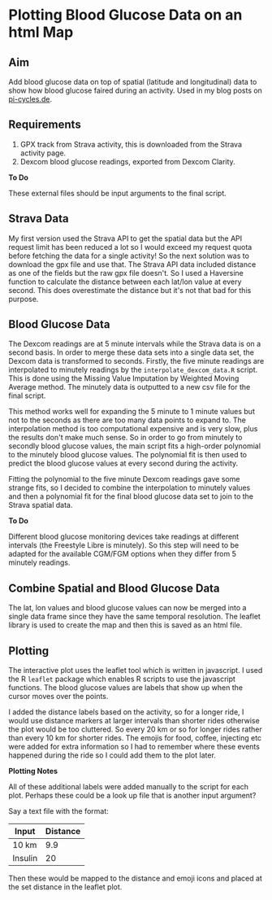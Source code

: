 # Plotting Blood Glucose Data on an html Map

## Aim
Add blood glucose data on top of spatial (latitude and longitudinal) data to show how blood glucose faired during an activity. Used in my blog posts on [pi-cycles.de](https://pi-cycles.de).

## Requirements
1. GPX track from Strava activity, this is downloaded from the Strava activity page.
2. Dexcom blood glucose readings, exported from Dexcom Clarity.

**To Do**

These external files should be input arguments to the final script.

## Strava Data
My first version used the Strava API to get the spatial data but the API request limit has been reduced a lot so I would exceed my request quota before fetching the data for a single activity! So the next solution was to download the gpx file and use that.
The Strava API data included distance as one of the fields but the raw gpx file doesn't. So I used a Haversine function to calculate the distance between each lat/lon value at every second. This does overestimate the distance but it's not that bad for this purpose.

## Blood Glucose Data
The Dexcom readings are at 5 minute intervals while the Strava data is on a second basis. In order to merge these data sets into a single data set, the Dexcom data is transformed to seconds.
Firstly, the five minute readings are interpolated to minutely readings by the `interpolate_dexcom_data.R` script. 
This is done using the Missing Value Imputation by Weighted Moving Average method.
The minutely data is outputted to a new csv file for the final script.

This method works well for expanding the 5 minute to 1 minute values but not to the seconds as there are too many data points to expand to. The interpolation method is too computational expensive and is very slow, plus the results don't make much sense.
So in order to go from minutely to secondly blood glucose values, the main script fits a high-order polynomial to the minutely blood glucose values. 
The polynomial fit is then used to predict the blood glucose values at every second during the activity.

Fitting the polynomial to the five minute Dexcom readings gave some strange fits, so I decided to combine the interpolation to minutely values and then a polynomial fit for the final blood glucose data set to join to the Strava spatial data.

**To Do**

Different blood glucose monitoring devices take readings at different intervals (the Freestyle Libre is minutely). So this step will need to be adapted for the available CGM/FGM options when they differ from 5 minutely readings.

## Combine Spatial and Blood Glucose Data
The lat, lon values and blood glucose values can now be merged into a single data frame since they have the same temporal resolution.
The leaflet library is used to create the map and then this is saved as an html file.

## Plotting
The interactive plot uses the leaflet tool which is written in javascript. I used the R `leaflet` package which enables R scripts to use the javascript functions.
The blood glucose values are labels that show up when the cursor moves over the points.

I added the distance labels based on the activity, so for a longer ride, I would use distance markers at larger intervals than shorter rides otherwise the plot would be too cluttered. So every 20 km or so for longer rides rather than every 10 km for shorter rides.
The emojis for food, coffee, injecting etc were added for extra information so I had to remember where these events happened during the ride so I could add them to the plot later.

**Plotting Notes**

All of these additional labels were added manually to the script for each plot. 
Perhaps these could be a look up file that is another input argument? 

Say a text file with the format:

Input | Distance
------ | -------
10 km | 9.9
Insulin | 20

Then these would be mapped to the distance and emoji icons and placed at the set distance in the leaflet plot. 
